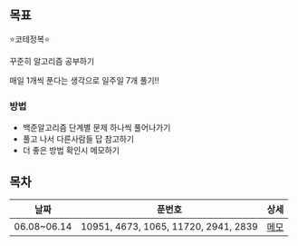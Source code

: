 ## 목표
⭐️코테정복⭐️

꾸준히 알고리즘 공부하기

매일 1개씩 푼다는 생각으로 일주일 7개 풀기‼️

### 방법

* 백준알고리즘 단계별 문제 하나씩 풀어나가기
* 풀고 나서 다른사람들 답 참고하기
* 더 좋은 방법 확인시 메모하기

## 목차

| 날짜 | 푼번호 | 상세 |
|----|----|----|
|06.08~06.14|10951, 4673, 1065, 11720, 2941, 2839|[메모](./ReadMeList/202006080614.md)|

